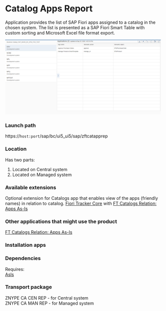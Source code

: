 # Catalog Apps Report

Application provides the list of SAP Fiori apps assigned to a catalog in the chosen system. The list is presented as a SAP Fiori Smart Table with custom sorting and Microsoft Excel file format export.

![](res/ca.png)


### Launch path
https://`host:port`/sap/bc/ui5_ui5/sap/zftcatapprep


### Location
Has two parts:
1. Located on Central system
2. Located on Managed system

### Available extensions
Optional extension for Catalogs app that enables view of the apps (friendly names) in relation to catalog.
[Fiori Tracker Core](ft-core.md) with [FT Catalogs Relation: Apps As-Is](/ft-cats-rel-apps-asis.md)

### Other applications that might use the product
[FT Catalogs Relation: Apps As-Is](/ft-cats-rel-apps-asis.md)

### Installation apps
<in preparation>

### Dependencies
Requires:  
[AsIs](asis.md)

### Transport package
ZNYPE CA CEN REP - for Central system<br>
ZNYPE CA MAN REP - for Managed system


